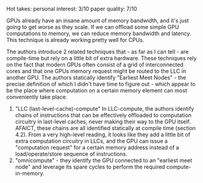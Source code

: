 Hot takes:
personal interest: 3/10
paper quality: 7/10

GPUs already have an insane amount of memory bandwidth, and it's just going to get worse as they scale. If we can offload some simple GPU computations to memory, we can reduce memory bandwidth and latency. This technique is already working pretty well for CPUs.

The authors introduce 2 related techniques that - as far as I can tell - are compile-time but rely on a little bit of extra hardware. These techniques rely on the fact that modern GPUs often consist of a grid of interconnected cores and that one GPUs memory request might be routed to the LLC in another GPU. The authors statically identify "Earliest Meet Nodes" - the precise definition of which I didn't have time to figure out - which appear to be the place where computation on a certain memory element can most conveniently take place.
  1. "LLC (last-level-cache)-compute" In LLC-compute, the authors identify chains of instructions that can be effectively offloaded to computation circuitry in last-level caches, never making their way to the GPU itself. AFAICT, these chains are all identified statically at compile time (section 4.2). From a very high-level reading, it looks like they add a little bit of extra computation circuitry in LLCs, and the GPU can issue a "computation request" for a certain memory address instead of a load/operate/store sequence of instructions.
  2. "omnicompute" - they identify the GPU connected to an "earliest meet node" and leverage its spare cycles to perform the required compute-in-memory.